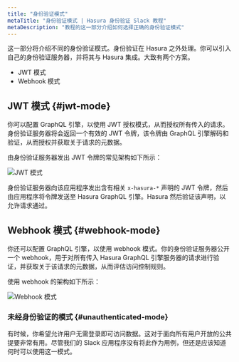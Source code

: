 ```yaml
---
title: "身份验证模式"
metaTitle: "身份验证模式 | Hasura 身份验证 Slack 教程"
metaDescription: "教程的这一部分介绍如何选择正确的身份验证模式"
---
```


这一部分将介绍不同的身份验证模式。身份验证在 Hasura 之外处理。你可以引入自己的身份验证服务器，并将其与 Hasura 集成。大致有两个方案。

- JWT 模式
- Webhook 模式

## JWT 模式 {#jwt-mode}

你可以配置 GraphQL 引擎，以使用 JWT 授权模式，从而授权所有传入的请求。身份验证服务器将会返回一个有效的 JWT 令牌，该令牌由 GraphQL 引擎解码和验证，从而授权并获取关于请求的元数据。

由身份验证服务器发出 JWT 令牌的常见架构如下所示：

![JWT 模式](https://graphql-engine-cdn.hasura.io/learn-hasura/assets/graphql-hasura-authentication/jwt-mode.png)

身份验证服务器向该应用程序发出含有相关 `x-hasura-*` 声明的 JWT 令牌，然后由应用程序将令牌发送至 Hasura GraphQL 引擎。Hasura 然后验证该声明，以允许请求通过。

## Webhook 模式 {#webhook-mode}

你还可以配置 GraphQL 引擎，以使用 webhook 模式。你的身份验证服务器公开一个 webhook，用于对所有传入 Hasura GraphQL 引擎服务器的请求进行验证，并获取关于该请求的元数据，从而评估访问控制规则。

使用 webhook 的架构如下所示：

![Webhook 模式](https://graphql-engine-cdn.hasura.io/learn-hasura/assets/graphql-hasura-authentication/webhook-mode.png)

### 未经身份验证的模式 {#unauthenticated-mode}

有时候，你希望允许用户无需登录即可访问数据。这对于面向所有用户开放的公共提要非常有用。尽管我们的 Slack 应用程序没有将此作为用例，但还是应该知道何时可以使用这一模式。
